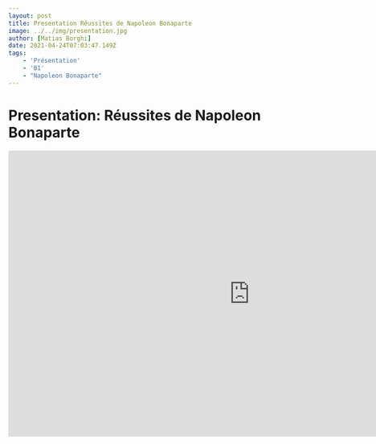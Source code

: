 ```yaml
---
layout: post
title: Presentation Réussites de Napoleon Bonaparte
image: ../../img/presentation.jpg
author: [Matias Borghi]
date: 2021-04-24T07:03:47.149Z
tags: 
    - 'Présentation'
    - 'B1'
    - "Napoleon Bonaparte"
---
```


# Presentation: Réussites de Napoleon Bonaparte

<iframe src="https://docs.google.com/presentation/d/e/2PACX-1vTHwED37imNNyV-71yc-uwwDUcd9B9v2NxfnQsa4CeETz3CT-H1CPVuY67m0oqVlOhX0UjjZpYo8p29/embed?start=false&loop=false&delayms=3000" frameborder="0" width="960" height="569" allowfullscreen="true" mozallowfullscreen="true" webkitallowfullscreen="true"></iframe>
